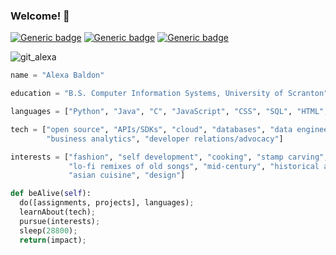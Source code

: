 ### Welcome! 👋

[![Generic badge](https://img.shields.io/badge/grad-2022-pink.svg)](https://shields.io/)
[![Generic badge](https://img.shields.io/badge/women%20in%20tech-yep-pink.svg)](https://shields.io/)
[![Generic badge](https://img.shields.io/badge/made%20with-♥-pink.svg)](https://shields.io/)

![git_alexa](https://user-images.githubusercontent.com/39810066/98176030-be001880-1ec5-11eb-8153-ae2a8419720f.png)


```python
name = "Alexa Baldon"

education = "B.S. Computer Information Systems, University of Scranton"

languages = ["Python", "Java", "C", "JavaScript", "CSS", "SQL", "HTML", "Excel VBA"]

tech = ["open source", "APIs/SDKs", "cloud", "databases", "data engineering", "applications",
        "business analytics", "developer relations/advocacy"]

interests = ["fashion", "self development", "cooking", "stamp carving", "productivity tools",
             "lo-fi remixes of old songs", "mid-century", "historical aesthetics",
             "asian cuisine", "design"]

def beAlive(self):
  do([assignments, projects], languages);
  learnAbout(tech);
  pursue(interests);
  sleep(28800);
  return(impact);
  
```
